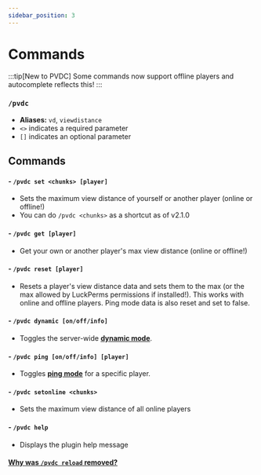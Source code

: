 ```yaml
---
sidebar_position: 3
---
```


# Commands

:::tip[New to PVDC]
Some commands now support offline players and autocomplete reflects this!
:::

### `/pvdc`
- **Aliases:** `vd`, `viewdistance`
- `<>` indicates a required parameter
- `[]` indicates an optional parameter
## Commands
#### - `/pvdc set <chunks> [player]`
- Sets the maximum view distance of yourself or another player (online or offline!)
- You can do `/pvdc <chunks>` as a shortcut as of v2.1.0

#### - `/pvdc get [player]`
- Get your own or another player's max view distance (online or offline!)

#### - `/pvdc reset [player]`
- Resets a player's view distance data and sets them to the max (or the max allowed by LuckPerms permissions if installed!). This works with online and offline players. Ping mode data is also reset and set to false.

#### - `/pvdc dynamic [on/off/info]`
- Toggles the server-wide **[dynamic mode](../modes/dynamic.md)**.

#### - `/pvdc ping [on/off/info] [player]`
- Toggles **[ping mode](../modes/ping.md)** for a specific player.

#### - `/pvdc setonline <chunks>`
- Sets the maximum view distance of all online players

#### - `/pvdc help`
- Displays the plugin help message

#### **[Why was `/pvdc reload` removed?](../reload_cmd.md)**